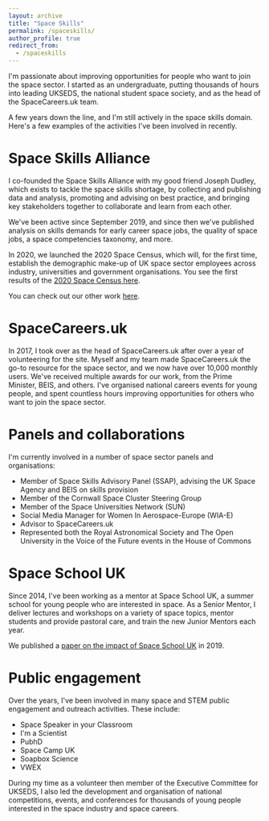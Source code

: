 ```yaml
---
layout: archive
title: "Space Skills"
permalink: /spaceskills/
author_profile: true
redirect_from:
  - /spaceskills
---
```


I'm passionate about improving opportunities for people who want to join the space sector. I started as an undergraduate, putting thousands of hours into leading UKSEDS, the national student space society, and as the head of the SpaceCareers.uk team. 

A few years down the line, and I'm still actively in the space skills domain. Here's a few examples of the activities I've been involved in recently.

Space Skills Alliance
======
I co-founded the Space Skills Alliance with my good friend Joseph Dudley, which exists to tackle the space skills shortage, by collecting and publishing data and analysis, promoting and advising on best practice, and bringing key stakeholders together to collaborate and learn from each other.

We've been active since September 2019, and since then we've published analysis on skills demands for early career space jobs, the quality of space jobs, a space competencies taxonomy, and more.

In 2020, we launched the 2020 Space Census, which will, for the first time, establish the demographic make-up of UK space sector employees across industry, universities and government organisations. You see the first results of the [2020 Space Census here](https://spaceskills.org/census). 

You can check out our other work [here](https://spaceskills.org/).

SpaceCareers.uk
======
In 2017, I took over as the head of SpaceCareers.uk after over a year of volunteering for the site. Myself and my team made SpaceCareers.uk the go-to resource for the space sector, and we now have over 10,000 monthly users. We've received multiple awards for our work, from the Prime Minister, BEIS, and others. I've organised national careers events for young people, and spent countless hours improving opportunities for others who want to join the space sector.

Panels and collaborations
======
I'm currently involved in a number of space sector panels and organisations:
* Member of Space Skills Advisory Panel (SSAP), advising the UK Space Agency and BEIS on skills provision
* Member of the Cornwall Space Cluster Steering Group
* Member of the Space Universities Network (SUN)
* Social Media Manager for Women In Aerospace-Europe (WIA-E)
* Advisor to SpaceCareers.uk
* Represented both the Royal Astronomical Society and The Open University in the Voice of the Future events in the House of Commons

Space School UK
======
Since 2014, I've been working as a mentor at Space School UK, a summer school for young people who are interested in space. As a Senior Mentor, I deliver lectures and workshops on a variety of space topics, mentor students and provide pastoral care, and train the new Junior Mentors each year.

We published a [paper on the impact of Space School UK](https://arxiv.org/ftp/arxiv/papers/2006/2006.06680.pdf) in 2019.

Public engagement
======
Over the years, I've been involved in many space and STEM public engagement and outreach activities. These include:
* Space Speaker in your Classroom
* I'm a Scientist
* PubhD
* Space Camp UK
* Soapbox Science
* VWEX

During my time as a volunteer then member of the Executive Committee for UKSEDS, I also led the development and organisation of national competitions, events, and conferences for thousands of young people interested in the space industry and space careers.


